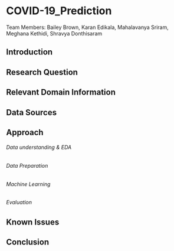 # COVID-19_Prediction
Team Members: Bailey Brown, Karan Edikala, Mahalavanya Sriram, Meghana Kethidi, Shravya Donthisaram

## Introduction

## Research Question

## Relevant Domain Information

## Data Sources

## Approach
  
###### Data understanding & EDA
  
###### Data Preparation 
  
###### Machine Learning 
  
###### Evaluation 

## Known Issues

## Conclusion 
